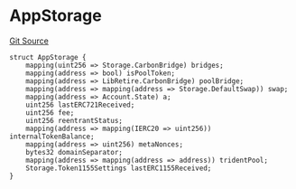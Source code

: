 # AppStorage
[Git Source](https://github.com/KlimaDAO/klimadao-solidity/blob/b4fb0f4685d5fe4c80ffc162389dfe0abdfe9f39/src/infinity/AppStorage.sol)


```solidity
struct AppStorage {
    mapping(uint256 => Storage.CarbonBridge) bridges;
    mapping(address => bool) isPoolToken;
    mapping(address => LibRetire.CarbonBridge) poolBridge;
    mapping(address => mapping(address => Storage.DefaultSwap)) swap;
    mapping(address => Account.State) a;
    uint256 lastERC721Received;
    uint256 fee;
    uint256 reentrantStatus;
    mapping(address => mapping(IERC20 => uint256)) internalTokenBalance;
    mapping(address => uint256) metaNonces;
    bytes32 domainSeparator;
    mapping(address => mapping(address => address)) tridentPool;
    Storage.Token1155Settings lastERC1155Received;
}
```

